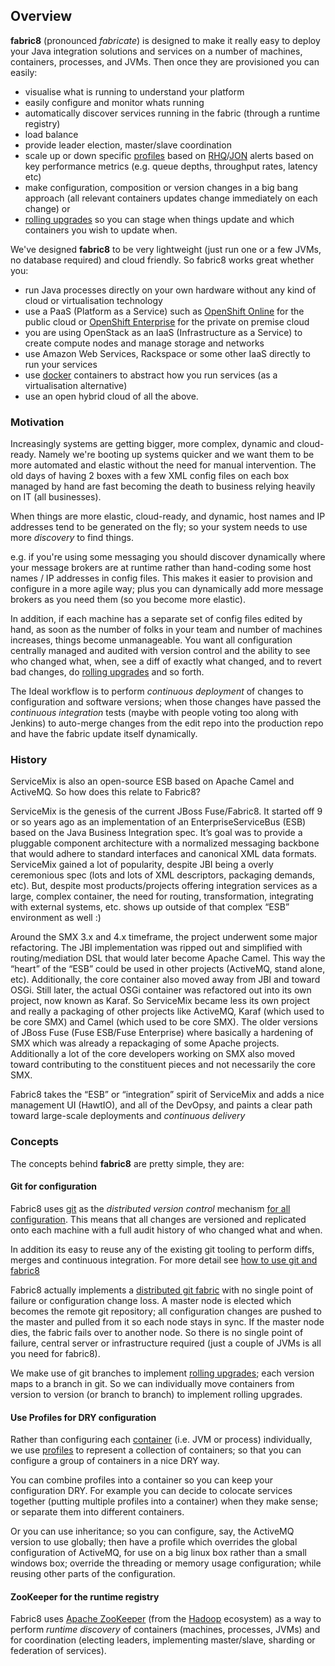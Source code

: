 ## Overview

**fabric8** (pronounced _fabricate_) is designed to make it really easy to deploy your Java integration solutions and services on a number of machines, containers, processes, and JVMs. Then once they are provisioned you can easily:

* visualise what is running to understand your platform
* easily configure and monitor whats running
* automatically discover services running in the fabric (through a runtime registry)
* load balance  
* provide leader election, master/slave coordination
* scale up or down specific [profiles](profiles.html) based on [RHQ](http://www.jboss.org/rhq)/[JON](http://www.redhat.com/products/jbossenterprisemiddleware/operations-network/) alerts based on key performance metrics (e.g. queue depths, throughput rates, latency etc)
* make configuration, composition or version changes in a big bang approach (all relevant containers updates change immediately on each change) or 
* [rolling upgrades](rollingUpgrade.html) so you can stage when things update and which containers you wish to update when.

We've designed **fabric8**  to be very lightweight (just run one or a few JVMs, no database required) and cloud friendly. So fabric8 works great whether you:

* run Java processes directly on your own hardware without any kind of cloud or virtualisation technology
* use a PaaS (Platform as a Service) such as <a href="https://www.openshift.com/products/online">OpenShift Online</a> for the public cloud or <a href="https://www.openshift.com/products/enterprise">OpenShift Enterprise</a> for the private on premise cloud
* you are using OpenStack as an IaaS (Infrastructure as a Service) to create compute nodes and manage storage and networks
* use Amazon Web Services, Rackspace or some other IaaS directly to run your services
* use [docker](http://docker.io/) containers to abstract how you run services (as a virtualisation alternative)
* use an open hybrid cloud of all the above.

### Motivation

Increasingly systems are getting bigger, more complex, dynamic and cloud-ready. Namely we're booting up systems quicker and we want them to be more automated and elastic without the need for manual intervention. The old days of having 2 boxes with a few XML config files on each box managed by hand are fast becoming the death to business relying heavily on IT (all businesses).

When things are more elastic, cloud-ready, and dynamic, host names and IP addresses tend to be generated on the fly; so your system needs to use more _discovery_ to find things.

e.g. if you're using some messaging you should discover dynamically where your message brokers are at runtime rather than hand-coding some host names / IP addresses in config files. This makes it easier to provision and configure in a more agile way; plus you can dynamically add more message brokers as you need them (so you become more elastic).

In addition, if each machine has a separate set of config files edited by hand, as soon as the number of folks in your team and number of machines increases, things become unmanageable. You want all configuration centrally managed and audited with version control and the ability to see who changed what, when, see a diff of exactly what changed, and to revert bad changes, do [rolling upgrades](rollingUpgrade.html) and so forth.

The Ideal workflow is to perform _continuous deployment_ of changes to configuration and software versions; when those changes have passed the _continuous integration_ tests (maybe with people voting too along with Jenkins) to auto-merge changes from the edit repo into the production repo and have the fabric update itself dynamically.

### History
ServiceMix is also an open-source ESB based on Apache Camel and ActiveMQ. So how does this relate to Fabric8?

ServiceMix is the genesis of the current JBoss Fuse/Fabric8. It started off 9 or so years ago as an implementation of an EnterpriseServiceBus (ESB) based on the Java Business Integration spec. It’s goal was to provide a pluggable component architecture with a normalized messaging backbone that would adhere to standard interfaces and canonical XML data formats. ServiceMix gained a lot of popularity, despite JBI being a overly ceremonious spec (lots and lots of XML descriptors, packaging demands, etc). But, despite most products/projects offering integration services as a large, complex container, the need for routing, transformation, integrating with external systems, etc. shows up outside of that complex “ESB” environment as well :)

Around the SMX 3.x and 4.x timeframe, the project underwent some major refactoring. The JBI implementation was ripped out and simplified with routing/mediation DSL that would later become Apache Camel. This way the “heart” of the “ESB” could be used in other projects (ActiveMQ, stand alone, etc). Additionally, the core container also moved away from JBI and toward OSGi. Still later, the actual OSGi container was refactored out into its own project, now known as Karaf. So ServiceMix became less its own project and really a packaging of other projects like ActiveMQ, Karaf (which used to be core SMX) and Camel (which used to be core SMX). The older versions of JBoss Fuse (Fuse ESB/Fuse Enterprise) where basically a hardening of SMX which was already a repackaging of some Apache projects. Additionally a lot of the core developers working on SMX also moved toward contributing to the constituent pieces and not necessarily the core SMX.

Fabric8 takes the “ESB” or “integration” spirit of ServiceMix and adds a nice management UI (HawtIO), and all of the DevOpsy, and paints a clear path toward large-scale deployments and _continuous delivery_

### Concepts

The concepts behind **fabric8** are pretty simple, they are:


#### Git for configuration

Fabric8 uses [git](http://git-scm.com/) as the _distributed version control_ mechanism [for all configuration](git.html). This means that all changes are versioned and replicated onto each machine with a full audit history of who changed what and when.

In addition its easy to reuse any of the existing git tooling to perform diffs, merges and continuous integration. For more detail see [how to use git and fabric8](git.html)

Fabric8 actually implements a [distributed git fabric](git.html) with no single point of failure or configuration change loss. A master node is elected which becomes the remote git repository; all configuration changes are pushed to the master and pulled from it so each node stays in sync. If the master node dies, the fabric fails over to another node. So there is no single point of failure, central server or infrastructure required (just a couple of JVMs is all you need for fabric8).

We make use of git branches to implement [rolling upgrades](rollingUpgrade.html); each version maps to a branch in git. So we can individually move containers from version to version (or branch to branch) to implement rolling upgrades.

#### Use Profiles for DRY configuration

Rather than configuring each [container](agent.html) (i.e. JVM or process) individually, we use [profiles](gitbook/profiles.html) to represent a collection of containers; so that you can configure a group of containers in a nice DRY way.

You can combine profiles into a container so you can keep your configuration DRY. For example you can decide to colocate services together (putting multiple profiles into a container) when they make sense; or separate them into different containers.

Or you can use inheritance; so you can configure, say, the ActiveMQ version to use globally; then have a profile which overrides the global configuration of ActiveMQ, for use on a big linux box rather than a small windows box; override the threading or memory usage configuration; while reusing other parts of the configuration.

#### ZooKeeper for the runtime registry

Fabric8 uses [Apache ZooKeeper](http://zookeeper.apache.org/) (from the [Hadoop](http://hadoop.apache.org/) ecosystem) as a way to perform _runtime discovery_ of containers (machines, processes, JVMs) and for coordination (electing leaders, implementing master/slave, sharding or federation of services).
